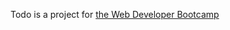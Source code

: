 Todo is a project for [the Web Developer Bootcamp](https://www.udemy.com/the-web-developer-bootcamp)